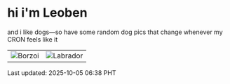 # hi i'm Leoben

and i like dogs—so have some random dog pics that change whenever my CRON feels like it

|  |  |
|--------|----------|
| ![Borzoi](https://random-dog-vercel.vercel.app/api/random-borzoi?v=1759617495) | ![Labrador](https://random-dog-vercel.vercel.app/api/random-labrador?v=1759617495) |

Last updated: 2025-10-05 06:38 PHT

